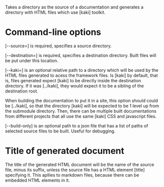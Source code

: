 <title> Usage </title>

Takes a directory as the source of a documentation and generates a directory with HTML files which use [kaki] toolkit.

# Command-line options

[--source=] is required, specifies a source directory.

[--destination=] is required, specifies a destination directory. Built files will be put under this location.

[--kaki=] is an optional relative path to a directory which will be used by the HTML files generated to acess the framework files. Is [kaki] by default, that is, files generated expect [kaki] to be directly inside the destination directory. If it was [../kaki], they would expect it to be a sibling of the destination root.

When building the documentation to put it in a site, this option should could be [../kaki], so that the directory [kaki] will be expected to be 1 level up from the submodule directory. Then, there can be multiple built documentations from different projects that all use the same [kaki] CSS and javascript files.

[--build-only] is an optional path to a json file that has a list of paths of selected source files to be built. Useful for debugging.

# Title of generated document

The title of the generated HTML document will be the name of the source file, minus its suffix, unless the source file has a HTML element [title] specifying it. This apllies to markdown files, because there can be embedded HTML elements in it.
